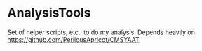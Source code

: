AnalysisTools
=============

Set of helper scripts, etc.. to do my analysis. Depends heavily on https://github.com/PerilousApricot/CMSYAAT
